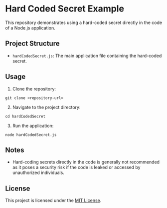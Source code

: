 # Hard Coded Secret Example

This repository demonstrates using a hard-coded secret directly in the code of a Node.js application.

## Project Structure

- `hardCodedSecret.js`: The main application file containing the hard-coded secret.

## Usage

1. Clone the repository:

``git clone <repository-url>``


2. Navigate to the project directory:

``cd hardCodedSecret``


3. Run the application:

``node hardCodedSecret.js``


## Notes

- Hard-coding secrets directly in the code is generally not recommended as it poses a security risk if the code is leaked or accessed by unauthorized individuals.

## License

This project is licensed under the [MIT License](LICENSE).
